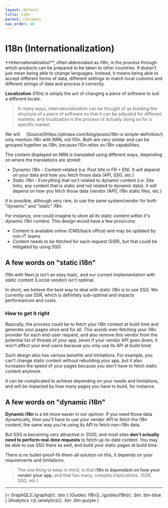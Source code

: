 ```yaml
---
layout: default
title: I18n
parent: Concepts
nav_order: 40
---
```


# I18n (Internationalization)

<div class="code-example" markdown="1">
**Internationalization**, often abbreviated as i18n, is the process through which products can be prepared to be taken to other countries.
It doesn’t just mean being able to change languages.
Instead, it means being able to accept different forms of data, different settings to match local customs and different strings of data and process it correctly.

**Localization** (l10n) is simply the act of changing a piece of software to suit a different locale.

> In many ways, internationalization can be thought of as building the structure of a piece of software so that it can be adjusted for different markets,
>and localization is the process of actually doing so for a specific market.

<span style="float: right">
[Source](https://phrase.com/blog/posts/i18n-a-simple-definition/)
</span>
</div>

We will only mention i18n with NRN, not l10n.
Both are very similar and can be grouped together as i18n, because l10n relies on i18n capabilities.

The content displayed on NRN is translated using different ways, depending on where the translations are stored:
- Dynamic i18n - Content-related (i.e: Post title in FR + EN). It will depend on your data and how you fetch those data (API, SSG, etc.)
- Static i18n - Everything that isn't related to dynamic content (i.e: Site links, any content that is static and not related to dynamic data).
It will depend on how you fetch those data (vendor (API), i18n static files, etc.)

It is possible, although very rare, to use the same system/vendor for both "dynamic" and "static" i18n.

For instance, one could imagine to store all its static content within it's dynamic i18n content. This design would have a few pros/cons:
- Content is available online (CMS/back office) and may be updated by non-IT teams
- Content needs to be fetched for each request (SSR), but that could be mitigated by using SSG

## A few words on "static i18n"

I18n with Next.js isn't an easy topic, and our current implementation with static content (Locize vendor) isn't optimal.

In short, we believe the best way to deal with static i18n is to use SSG. We currently use SSR, which is definitely sub-optimal and impacts performances and costs.

### How to get it right

Basically, the process could be to fetch your i18n content at build time and generate your pages once and for all.
This avoids over-fetching your i18n provider for each end-user request, and also remove this vendor from the potential list of threats of your app.
(even if your vendor API goes down, it won't affect your end-users because you only use its API at build time)

Such design also has various benefits and limitations. For example, you can't change static content without rebuilding your app,
but it also increases the speed of your pages because you don't have to fetch static content anymore.

It can be complicated to achieve depending on your needs and limitations, and will be impacted by how many pages you have to build, for instance.

## A few words on "dynamic i18n"

**Dynamic i18n** is a bit more easier in our opinion.
If you need those data dynamically, then you'll have to use your vendor API to fetch the i18n content,
the same way you're using its API to fetch non-i18n data.

But SSG is becoming very attractive in 2020, and most sites **don't actually need to perform real-time requests** to fetch up-to-date content.
You may be able to use SSG there as well, and build your static pages at build time.

There is no bullet-proof-fit-them-all solution on this, it depends on your requirements and limitations.

> The one thing to keep in mind, is that **i18n is dependant on how your render your app**, and that has many, complex implications. (SSR, SSG, etc.)

---

<div class="pagination-section">
    <span class="fs-4" markdown="1">
    [< GraphQL](./graphql){: .btn }
    </span>
    <span class="fs-4" markdown="1">
    [Guides: I18n](../guides/i18n){: .btn .btn-blue }
    </span>
    <span class="fs-4" markdown="1">
    [Analytics >](./analytics){: .btn .btn-purple }
    </span>
</div>

